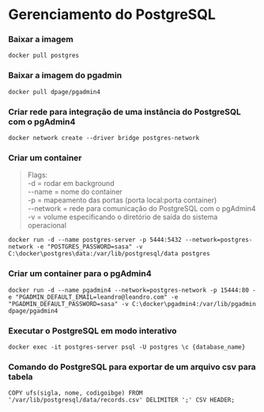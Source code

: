 # Gerenciamento do PostgreSQL

### Baixar a imagem
```
docker pull postgres
```

### Baixar a imagem do pgadmin
```
docker pull dpage/pgadmin4
```

### Criar rede para integração de uma instância do PostgreSQL com o pgAdmin4
```
docker network create --driver bridge postgres-network
```

### Criar um container
> Flags:</br>
-d = rodar em background</br>
--name = nome do container</br>
-p = mapeamento das portas (porta local:porta container)</br>
--network = rede para comunicação do PostgreSQL com o pgAdmin4</br>
-v = volume especificando o diretório de saída do sistema operacional
```
docker run -d --name postgres-server -p 5444:5432 --network=postgres-network -e "POSTGRES_PASSWORD=sasa" -v C:\docker\postgres\data:/var/lib/postgresql/data postgres
```

### Criar um container para o pgAdmin4
```
docker run -d --name pgadmin4 --network=postgres-network -p 15444:80 -e "PGADMIN_DEFAULT_EMAIL=leandro@leandro.com" -e "PGADMIN_DEFAULT_PASSWORD=sasa" -v C:\docker\pgadmin4:/var/lib/pgadmin dpage/pgadmin4
```

### Executar o PostgreSQL em modo interativo
```
docker exec -it postgres-server psql -U postgres \c {database_name}
```

### Comando do PostgreSQL para exportar de um arquivo csv para tabela
```
COPY ufs(sigla, nome, codigoibge) FROM '/var/lib/postgresql/data/records.csv' DELIMITER ';' CSV HEADER;
```
